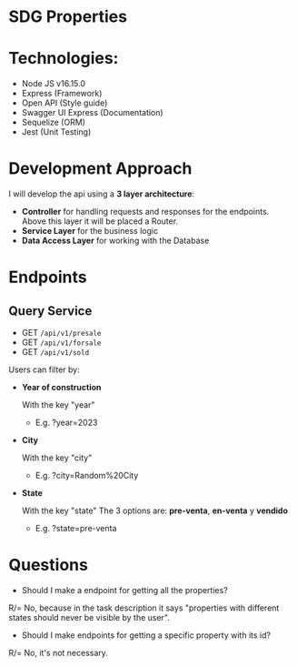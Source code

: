 # SDG Properties

# Technologies:

- Node JS v16.15.0
- Express (Framework)
- Open API (Style guide)
- Swagger UI Express (Documentation)
- Sequelize (ORM)
- Jest (Unit Testing)

# Development Approach

I will develop the api using a **3 layer architecture**:

- **Controller** for handling requests and responses for the endpoints. Above this layer it will be placed a Router.
- **Service Layer** for the business logic
- **Data Access Layer** for working with the Database

# Endpoints
## Query Service
- GET `/api/v1/presale`
- GET `/api/v1/forsale`
- GET `/api/v1/sold`

Users can filter by:
- **Year of construction**

    With the key "year"
    - E.g. ?year=2023
- **City**

    With the key "city"
    - E.g. ?city=Random%20City
- **State**

    With the key "state"
    The 3 options are: **pre-venta**, **en-venta** y **vendido**
    - E.g. ?state=pre-venta

# Questions

- Should I make a endpoint for getting all the properties?

R/= No, because in the task description it says "properties with different states should never be visible by the user". 

- Should I make endpoints for getting a specific property with its id?

R/= No, it's not necessary.